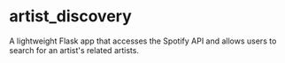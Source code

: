 # artist_discovery
A lightweight Flask app that accesses the Spotify API and allows users to search for an artist's related artists. 
